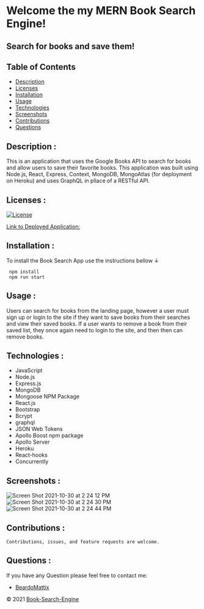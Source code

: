 # Welcome the my MERN Book Search Engine!

## Search for books and save them!

## Table of Contents

- [Description](#description-)
- [Licenses](#licenses-)
- [Installation](#installation-)
- [Usage](#usage-)
- [Technologies](#technologies-)
- [Screenshots](#screenshots-)
- [Contributions](#contributions-)
- [Questions](#questions-)

## Description :

This is an application that uses the Google Books API to search for books and allow users to save their favorite books. This application was built using Node.js, React, Express, Context, MongoDB, MongoAtlas (for deployment on Heroku) and uses GraphQL in pllace of a RESTful API.

## Licenses :

[![License](https://img.shields.io/badge/License-MIT-yellow.svg)](https://opensource.org/licenses/MIT)

[Link to Deployed Application:](https://immense-earth-81830.herokuapp.com/)

## Installation :

To install the Book Search App use the instructions bellow &#8595;

```
 npm install
 npm run start
```

## Usage :

Users can search for books from the landing page, however a user must sign up or login to the site if they want to save books from their searches and view their saved books. If a user wants to remove a book from their saved list, they once again need to login to the site, and then then can remove books.

## Technologies :

- JavaScript
- Node.js
- Express.js
- MongoDB
- Mongoose NPM Package
- React.js
- Bootstrap
- Bcrypt
- graphql
- JSON Web Tokens
- Apollo Boost npm package
- Apollo Server
- Heroku
- React-hooks
- Concurrently

## Screenshots :

![Screen Shot 2021-10-30 at 2 24 12 PM](https://user-images.githubusercontent.com/82903201/139554185-0b446540-fe9d-44bb-a52c-e7e78e904f05.png)
![Screen Shot 2021-10-30 at 2 24 30 PM](https://user-images.githubusercontent.com/82903201/139554186-2e5be169-3730-4fcb-a9a7-ec193d813dbe.png)
![Screen Shot 2021-10-30 at 2 24 44 PM](https://user-images.githubusercontent.com/82903201/139554187-9fcb5151-2cf5-4da4-8387-1fe6f6128664.png)

## Contributions :

    Contributions, issues, and feature requests are welcome.

## Questions :

If you have any Question please feel free to contact me:

- [BeardoMattix](https://github.com/BeardoMattix)

&copy; 2021 [Book-Search-Engine](https://github.com/BeardoMattix/Book-Search-Engine)

